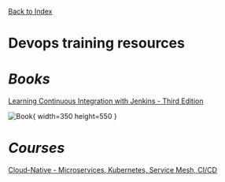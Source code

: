 [Back to Index](index.html)

# Devops training resources

# ***Books***

[Learning Continuous Integration with Jenkins - Third Edition](https://learning.oreilly.com/library/view/learning-continuous-integration/9781835087732/)

![Book](https://learning.oreilly.com/api/v2/epubs/urn:orm:book:9781835087732/files/image/Cover.png){ width=350 height=550 }

# ***Courses***

[Cloud-Native - Microservices, Kubernetes, Service Mesh, CI/CD](https://learning.oreilly.com/course/cloud-native-microservices/9781837023332/)
